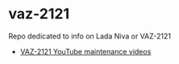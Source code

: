 # vaz-2121

Repo dedicated to info on Lada Niva or VAZ-2121

- [VAZ-2121 YouTube maintenance videos](vaz-2121-youtube-maintenance-videos.md)
